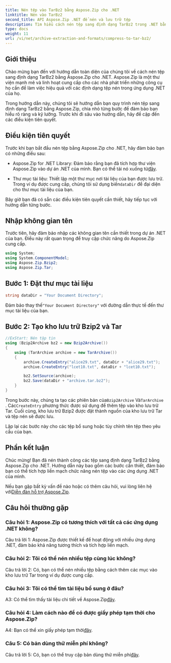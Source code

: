 ```yaml
---
title: Nén tệp vào TarBz2 bằng Aspose.Zip cho .NET
linktitle: Nén vào TarBz2
second_title: API Aspose.Zip .NET để nén và lưu trữ tệp
description: Tìm hiểu cách nén tệp sang định dạng TarBz2 trong .NET bằng Aspose.Zip. Hãy làm theo hướng dẫn từng bước của chúng tôi để nén tệp hiệu quả.
type: docs
weight: 11
url: /vi/net/archive-extraction-and-formats/compress-to-tar-bz2/
---
```

## Giới thiệu

Chào mừng bạn đến với hướng dẫn toàn diện của chúng tôi về cách nén tệp sang định dạng TarBz2 bằng Aspose.Zip cho .NET. Aspose.Zip là một thư viện mạnh mẽ và linh hoạt cung cấp cho các nhà phát triển những công cụ họ cần để làm việc hiệu quả với các định dạng tệp nén trong ứng dụng .NET của họ.

Trong hướng dẫn này, chúng tôi sẽ hướng dẫn bạn quy trình nén tệp sang định dạng TarBz2 bằng Aspose.Zip, chia nhỏ từng bước để đảm bảo bạn hiểu rõ ràng và kỹ lưỡng. Trước khi đi sâu vào hướng dẫn, hãy đề cập đến các điều kiện tiên quyết.

## Điều kiện tiên quyết

Trước khi bạn bắt đầu nén tệp bằng Aspose.Zip cho .NET, hãy đảm bảo bạn có những điều sau:

-  Aspose.Zip for .NET Library: Đảm bảo rằng bạn đã tích hợp thư viện Aspose.Zip vào dự án .NET của mình. Bạn có thể tải nó xuống từ[đây](https://releases.aspose.com/zip/net/).

-  Thư mục tài liệu: Thiết lập một thư mục nơi tài liệu của bạn được lưu trữ. Trong ví dụ được cung cấp, chúng tôi sử dụng biến`dataDir` để đại diện cho thư mục tài liệu của bạn.

Bây giờ bạn đã có sẵn các điều kiện tiên quyết cần thiết, hãy tiếp tục với hướng dẫn từng bước.

## Nhập không gian tên

Trước tiên, hãy đảm bảo nhập các không gian tên cần thiết trong dự án .NET của bạn. Điều này rất quan trọng để truy cập chức năng do Aspose.Zip cung cấp.

```csharp
using System;
using System.ComponentModel;
using Aspose.Zip.Bzip2;
using Aspose.Zip.Tar;
```

## Bước 1: Đặt thư mục tài liệu

```csharp
string dataDir = "Your Document Directory";
```

 Đảm bảo thay thế`"Your Document Directory"` với đường dẫn thực tế đến thư mục tài liệu của bạn.

## Bước 2: Tạo kho lưu trữ Bzip2 và Tar

```csharp
//ExStart: Nén tập tin
using (Bzip2Archive bz2 = new Bzip2Archive())
{
    using (TarArchive archive = new TarArchive())
    {
        archive.CreateEntry("alice29.txt", dataDir + "alice29.txt");
        archive.CreateEntry("lcet10.txt", dataDir + "lcet10.txt");

        bz2.SetSource(archive);
        bz2.Save(dataDir + "archive.tar.bz2");
    }
}
```

 Trong bước này, chúng ta tạo các phiên bản của`Bzip2Archive` Và`TarArchive` . Các`CreateEntry` phương thức được sử dụng để thêm tệp vào kho lưu trữ Tar. Cuối cùng, kho lưu trữ Bzip2 được đặt thành nguồn của kho lưu trữ Tar và tệp nén sẽ được lưu.

Lặp lại các bước này cho các tệp bổ sung hoặc tùy chỉnh tên tệp theo yêu cầu của bạn.

## Phần kết luận

Chúc mừng! Bạn đã nén thành công các tệp sang định dạng TarBz2 bằng Aspose.Zip cho .NET. Hướng dẫn này bao gồm các bước cần thiết, đảm bảo bạn có thể tích hợp liền mạch chức năng nén tệp vào các ứng dụng .NET của mình.

 Nếu bạn gặp bất kỳ vấn đề nào hoặc có thêm câu hỏi, vui lòng liên hệ với[Diễn đàn hỗ trợ Aspose.Zip](https://forum.aspose.com/c/zip/37).

## Câu hỏi thường gặp

### Câu hỏi 1: Aspose.Zip có tương thích với tất cả các ứng dụng .NET không?

Câu trả lời 1: Aspose.Zip được thiết kế để hoạt động với nhiều ứng dụng .NET, đảm bảo khả năng tương thích và tích hợp liền mạch.

### Câu hỏi 2: Tôi có thể nén nhiều tệp cùng lúc không?

Câu trả lời 2: Có, bạn có thể nén nhiều tệp bằng cách thêm các mục vào kho lưu trữ Tar trong ví dụ được cung cấp.

### Câu hỏi 3: Tôi có thể tìm tài liệu bổ sung ở đâu?

 A3: Có thể tìm thấy tài liệu chi tiết về Aspose.Zip[đây](https://reference.aspose.com/zip/net/).

### Câu hỏi 4: Làm cách nào để có được giấy phép tạm thời cho Aspose.Zip?

 A4: Bạn có thể xin giấy phép tạm thời[đây](https://purchase.aspose.com/temporary-license/).

### Câu 5: Có bản dùng thử miễn phí không?

 Câu trả lời 5: Có, bạn có thể truy cập bản dùng thử miễn phí[đây](https://releases.aspose.com/).